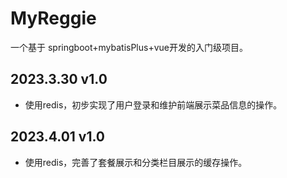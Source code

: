# MyReggie
一个基于 springboot+mybatisPlus+vue开发的入门级项目。
## 2023.3.30 v1.0
 - 使用redis，初步实现了用户登录和维护前端展示菜品信息的操作。
## 2023.4.01 v1.0
 - 使用redis，完善了套餐展示和分类栏目展示的缓存操作。

